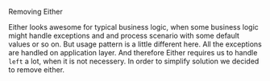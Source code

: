 Removing Either

Either looks awesome for typical business logic, when some business logic might handle exceptions and 
and process scenario with some default values or so on.
But usage pattern is a little different here. All the exceptions are handled on application layer.
And therefore Either requires us to handle `left` a lot, when it is not necessery.
In order to simplify solution we decided to remove either.